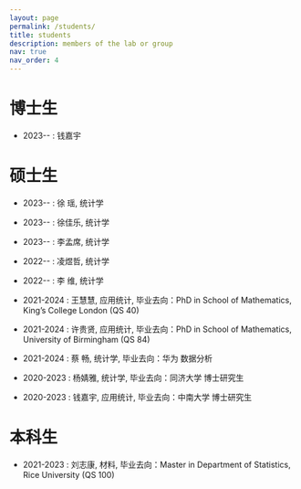 ```yaml
---
layout: page
permalink: /students/
title: students
description: members of the lab or group
nav: true
nav_order: 4
---
```


# 博士生
- 2023--    : 钱嘉宇

# 硕士生
- 2023--    : 徐  瑶, 统计学
- 2023--    : 徐佳乐, 统计学
- 2023--    : 李孟席, 统计学
  
- 2022--    : 凌煜哲, 统计学
- 2022--    : 李  维, 统计学
  
- 2021-2024 : 王慧慧, 应用统计, 毕业去向：PhD in School of Mathematics, King’s College London (QS 40)
- 2021-2024 : 许贵贤, 应用统计, 毕业去向：PhD in School of Mathematics, University of Birmingham (QS 84)
- 2021-2024 : 蔡  畅, 统计学, 毕业去向：华为 数据分析
  
- 2020-2023 : 杨婧雅, 统计学, 毕业去向：同济大学 博士研究生
- 2020-2023 : 钱嘉宇, 应用统计, 毕业去向：中南大学 博士研究生

# 本科生
- 2021-2023 : 刘志康, 材料, 毕业去向：Master in Department of Statistics, Rice University (QS 100)
